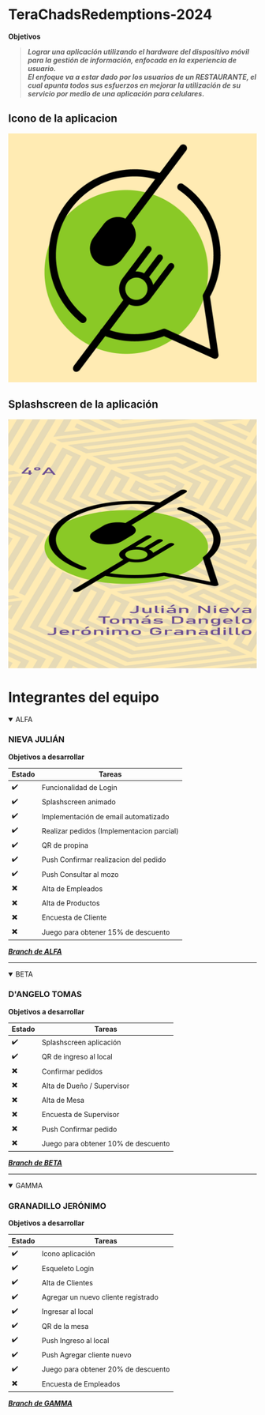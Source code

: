 # TeraChadsRedemptions-2024


**Objetivos**

> ***Lograr una aplicación utilizando el hardware del dispositivo móvil para la gestión de información, enfocada en la experiencia de usuario.***<br>
> ***El enfoque va a estar dado por los usuarios de un RESTAURANTE, el cual apunta todos sus esfuerzos en mejorar la utilización de su servicio por medio de una aplicación para celulares.***

## Icono de la aplicacion
![Icono app][icono-app]

[icono-app]: ./src/assets/imagenes/icon.png

## Splashscreen de la aplicación
![Splashscreen][splash-app]

[splash-app]: ./resources/splash.png


# Integrantes del equipo

<details open>

<summary>ALFA</summary>

### NIEVA JULIÁN

**Objetivos a desarrollar**

| Estado|    Tareas              |
| ----- |   -------              |
|   ✔️ | Funcionalidad de Login |
|   ✔️ | Splashscreen animado|
|   ✔️ | Implementación de email automatizado|
|   ✔️ | Realizar pedidos (Implementacion parcial)|
|   ✔️ | QR de propina|
|   ✔️ | Push Confirmar realizacion del pedido|
|   ✔️ | Push Consultar al mozo|
|   ✖️ | Alta de Empleados |
|   ✖️ | Alta de Productos|
|   ✖️ | Encuesta de Cliente|
|   ✖️ | Juego para obtener 15% de descuento|  

***[Branch de ALFA](https://github.com/JulianNieva/TeraChadsRedemptions-2024/tree/alfa)***

</details>

-----

<details open>

<summary>BETA</summary>

### D'ANGELO TOMAS

**Objetivos a desarrollar**

| Estado|    Tareas              |
| ----- |   -------              |
|   ✔️ | Splashscreen aplicación     |
|   ✔️ | QR de ingreso al local|
|   ✖️ | Confirmar pedidos|
|   ✖️ | Alta de Dueño / Supervisor |
|   ✖️ | Alta de Mesa|
|   ✖️ | Encuesta de Supervisor|
|   ✖️ | Push Confirmar pedido|
|   ✖️ |  Juego para obtener 10% de descuento|  

***[Branch de BETA](https://github.com/JulianNieva/TeraChadsRedemptions-2024/tree/beta)***

</details>

-----

<details open>

<summary>GAMMA</summary>

### GRANADILLO JERÓNIMO

**Objetivos a desarrollar**

| Estado|    Tareas              |
| ----- |   -------              |
|   ✔️ | Icono aplicación      |
|   ✔️ | Esqueleto Login      |
|   ✔️ | Alta de Clientes |
|   ✔️ | Agregar un nuevo cliente registrado|
|   ✔️ | Ingresar al local|
|   ✔️ | QR de la mesa|
|   ✔️ | Push Ingreso al local
|   ✔️ | Push Agregar cliente nuevo|
|   ✔️ | Juego para obtener 20% de descuento| 
|   ✖️ | Encuesta de Empleados| 

***[Branch de GAMMA](https://github.com/JulianNieva/TeraChadsRedemptions-2024/tree/gamma)***

</details>
